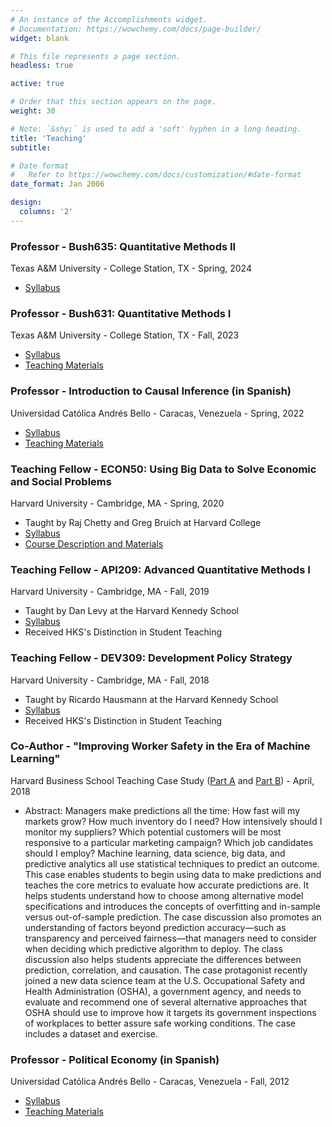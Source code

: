 ```yaml
---
# An instance of the Accomplishments widget.
# Documentation: https://wowchemy.com/docs/page-builder/
widget: blank

# This file represents a page section.
headless: true

active: true

# Order that this section appears on the page.
weight: 30

# Note: `&shy;` is used to add a 'soft' hyphen in a long heading.
title: 'Teaching'
subtitle:

# Date format
#   Refer to https://wowchemy.com/docs/customization/#date-format
date_format: Jan 2006

design:
  columns: '2'
---
```


### Professor - Bush635: Quantitative Methods II
Texas A&M University - College Station, TX - Spring, 2024
- [Syllabus](https://www.dropbox.com/scl/fi/zscvognb7wthwphg16p0j/B635_Syllabus.pdf?rlkey=gzwcghxvdf9rratx1dnr2uohy&dl=0)

### Professor - Bush631: Quantitative Methods I
Texas A&M University - College Station, TX - Fall, 2023
- [Syllabus](https://www.dropbox.com/scl/fi/bfcivllqcgj6k8rr7h3j1/B631_Syllabus.pdf?rlkey=puz6d0lbvozt3v6w3l3w9au0c&dl=0)
- [Teaching Materials](https://www.dropbox.com/scl/fo/b8jrvsrfw3v1hfr4ln3oj/h?rlkey=s5r287jnvrrxtajxzaksgxdqy&dl=0)

### Professor - Introduction to Causal Inference (in Spanish)
Universidad Católica Andrés Bello - Caracas, Venezuela - Spring, 2022
- [Syllabus](https://josemoralesarilla.com/uploads/teach_03_syllabus_causal22.pdf)
- [Teaching Materials](https://github.com/josemoralesarilla/Causalidad2022)

### Teaching Fellow - ECON50: Using Big Data to Solve Economic and Social Problems
Harvard University - Cambridge, MA - Spring, 2020
- Taught by Raj Chetty and Greg Bruich at Harvard College
- [Syllabus](https://josemoralesarilla.com/uploads/teach_04_syllabus_econ50.pdf)
- [Course Description and Materials](https://opportunityinsights.org/course/)

### Teaching Fellow - API209: Advanced Quantitative Methods I
Harvard University - Cambridge, MA - Fall, 2019
- Taught by Dan Levy at the Harvard Kennedy School
- [Syllabus](https://josemoralesarilla.com/uploads/teach_01_syllabus_api209.pdf)
- Received HKS's Distinction in Student Teaching

### Teaching Fellow - DEV309: Development Policy Strategy
Harvard University - Cambridge, MA - Fall, 2018
- Taught by Ricardo Hausmann at the Harvard Kennedy School
- [Syllabus](https://josemoralesarilla.com/uploads/teach_01_syllabus_dev309.pdf)
- Received HKS's Distinction in Student Teaching

### Co-Author - "Improving Worker Safety in the Era of Machine Learning"
Harvard Business School Teaching Case Study ([Part A](https://www.hbs.edu/faculty/Pages/item.aspx?num=53417) and [Part B](https://www.hbs.edu/faculty/Pages/item.aspx?num=54394)) - April, 2018
- Abstract: Managers make predictions all the time: How fast will my markets grow? How much inventory do I need? How intensively should I monitor my suppliers? Which potential customers will be most responsive to a particular marketing campaign? Which job candidates should I employ? Machine learning, data science, big data, and predictive analytics all use statistical techniques to predict an outcome. This case enables students to begin using data to make predictions and teaches the core metrics to evaluate how accurate predictions are. It helps students understand how to choose among alternative model specifications and introduces the concepts of overfitting and in-sample versus out-of-sample prediction. The case discussion also promotes an understanding of factors beyond prediction accuracy—such as transparency and perceived fairness—that managers need to consider when deciding which predictive algorithm to deploy. The class discussion also helps students appreciate the differences between prediction, correlation, and causation. The case protagonist recently joined a new data science team at the U.S. Occupational Safety and Health Administration (OSHA), a government agency, and needs to evaluate and recommend one of several alternative approaches that OSHA should use to improve how it targets its government inspections of workplaces to better assure safe working conditions. The case includes a dataset and exercise.

### Professor - Political Economy (in Spanish)
Universidad Católica Andrés Bello - Caracas, Venezuela - Fall, 2012
- [Syllabus](https://josemoralesarilla.com/uploads/teach_05_syllabus_polecon12.pdf)
- [Teaching Materials](https://www.dropbox.com/sh/kbwrip38ms1rqoc/AACfjLvLM7mm75NSVMyVQfIoa?dl=0)

